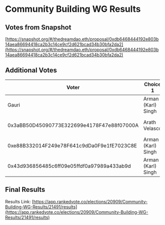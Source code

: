 # Community Building WG Results

## Votes from Snapshot

[https://snapshot.org/#/thedreamdao.eth/proposal/0xdb6468444192e803b14aea86694418ca2b3c14ce9cf2d621bcad34b30bfa2da2](https://snapshot.org/#/thedreamdao.eth/proposal/0xdb6468444192e803b14aea86694418ca2b3c14ce9cf2d621bcad34b30bfa2da2)

## Additional Votes

| Voter | Choice 1 | Choice 2 | Choice 3 |
| --- | --- | --- | --- |
| Gauri | Arman (Karl) Singh | Arath Velasco | Oliver Yehlik |
| 0x3aBB50D45090773E322699e4178F47e88f07000A | Arath Velasco | Oliver Yehlik | Arman (Karl) Singh |
| 0xe88B332014F249e78F641c9dDa0F9e1fE7023C8E | Arman (Karl) Singh | Oliver Yehlik | Arath Velasco |
| 0x43d936856485c6ff09e05ffdf0a97989a433ab9d | Arman (Karl) Singh | Oliver Yehlik | Arath Velasco |

## Final Results

Results Link: [https://app.rankedvote.co/elections/20909/Community-Building-WG-Results/21491/results](https://app.rankedvote.co/elections/20909/Community-Building-WG-Results/21491/results)